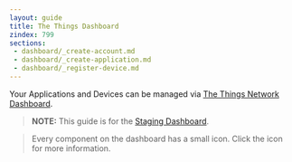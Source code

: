 ```yaml
---
layout: guide
title: The Things Dashboard
zindex: 799
sections:
 - dashboard/_create-account.md
 - dashboard/_create-application.md
 - dashboard/_register-device.md
---
```

Your Applications and Devices can be managed via [The Things Network Dashboard](https://staging.thethingsnetwork.org).

> **NOTE:** This guide is for the [Staging Dashboard](https://staging.thethingsnetwork.org).

> Every component on the dashboard has a small <i class="fa fa-question-circle"></i> icon. Click the icon for more information.